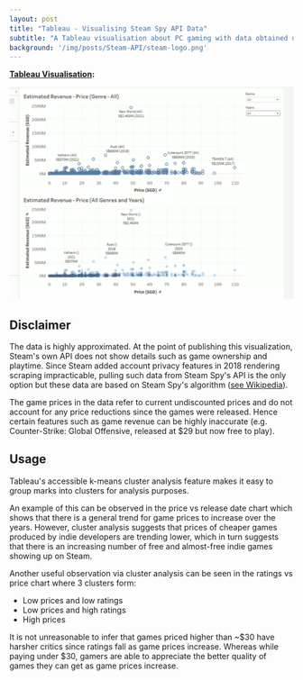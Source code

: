 ```yaml
---
layout: post
title: "Tableau - Visualising Steam Spy API Data"
subtitle: "A Tableau visualisation about PC gaming with data obtained using Steam Spy's API."
background: '/img/posts/Steam-API/steam-logo.png'
---
```



[__Tableau Visualisation__](https://public.tableau.com/app/profile/ziming.lin/viz/Steam_16616915480210/Revenue-Price)__:__

![screenshot](https://raw.githubusercontent.com/Ziming-Lin/steam-stats-steamspy-api/main/steam-viz.gif)


## Disclaimer

The data is highly approximated. At the point of publishing this visualization, Steam's own API does not show details such as game ownership and playtime. Since Steam added account privacy features in 2018 rendering scraping impracticable, pulling such data from Steam Spy's API is the only option but these data are based on Steam Spy's algorithm ([see Wikipedia](https://en.wikipedia.org/wiki/Steam_Spy)).

The game prices in the data refer to current undiscounted prices and do not account for any price reductions since the games were released. Hence certain features such as game revenue can be highly inaccurate (e.g. Counter-Strike: Global Offensive, released at $29 but now free to play).


## Usage

Tableau's accessible k-means cluster analysis feature makes it easy to group marks into clusters for analysis purposes.

An example of this can be observed in the price vs release date chart which shows that there is a general trend for game prices to increase over the years. However, cluster analysis suggests that prices of cheaper games produced by indie developers are trending lower, which in turn suggests that there is an increasing number of free and almost-free indie games showing up on Steam.

Another useful observation via cluster analysis can be seen in the ratings vs price chart where 3 clusters form:
- Low prices and low ratings
- Low prices and high ratings
- High prices

It is not unreasonable to infer that games priced higher than ~$30 have harsher critics since ratings fall as game prices increase. Whereas while paying under $30, gamers are able to appreciate the better quality of games they can get as game prices increase.

